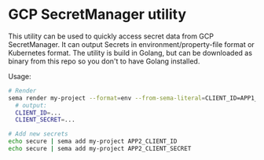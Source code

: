 # GCP SecretManager utility

This utility can be used to quickly access secret data from GCP SecretManager.
It can output Secrets in environment/property-file format or Kubernetes format.
The utility is build in Golang, but can be downloaded as binary from this repo
so you don't to have Golang installed.

Usage:
```bash
# Render
sema render my-project --format=env --from-sema-literal=CLIENT_ID=APP1_CLIENT_ID --from-sema-literal=CLIENT_SECRET=APP1_CLIENT_SECRET
  # output:
  CLIENT_ID=...
  CLIENT_SECRET=...

# Add new secrets
echo secure | sema add my-project APP2_CLIENT_ID
echo secure | sema add my-project APP2_CLIENT_SECRET
```
